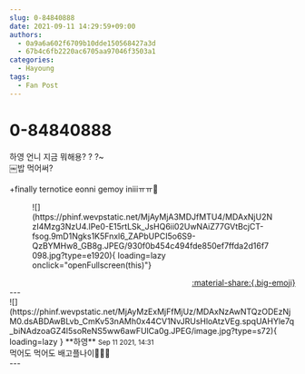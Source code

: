 ```yaml
---
slug: 0-84840888
date: 2021-09-11 14:29:59+09:00
authors:
  - 0a9a6a602f6709b10dde150568427a3d
  - 67b4c6fb2220ac6705aa97046f3503a1
categories:
  - Hayoung
tags:
  - Fan Post
---
```


# 0-84840888

<div class="post-container" markdown="1">
<div class="content-container md-sidebar__scrollwrap" markdown="1">

하영 언니 지금 뭐해용? ? ?~<br>￼밥 먹어써?<br><br>+finally ternotice eonni gemoy iniiiㅠㅠ💙
<figure markdown="1">
![](https://phinf.wevpstatic.net/MjAyMjA3MDJfMTU4/MDAxNjU2NzI4Mzg3NzU4.lPe0-E15rtLSk_JsHQ6ii02UwNAiZ77GVtBcjCT-fsog.9mD1Ngks1K5Fnxl6_ZAPbUPCI5o6S9-QzBYMHw8_GB8g.JPEG/930f0b454c494fde850ef7ffda2d16f7098.jpg?type=e1920){ loading=lazy onclick="openFullscreen(this)"}
</figure>


</div>
</div>

<div style="text-align: right;" markdown="1">
<a href="https://weverse.io/fromis9/fanpost/0-84840888" style="text-align: right;">:material-share:{.big-emoji}</a>
</div>
---

<div class="comments-container md-sidebar__scrollwrap" markdown="1">
<div class="comment" markdown="1">
<div class='id-container' markdown="1">
![](https://phinf.wevpstatic.net/MjAyMzExMjFfMjUz/MDAxNzAwNTQzODEzNjM0.dsABDAwBLvb_CmKv53nAMh0x44CV1NvJRUsHloAtzVEg.spqUAHYle7q_biNAdzoaGZ4l5soReNS5ww6awFUlCa0g.JPEG/image.jpg?type=s72){ loading=lazy }
**<span class="artist">하영</span>** <small>Sep 11 2021, 14:31</small><br>
</div>
<div class='comment-body' markdown="1">
먹어도 먹어도 배고플나이🍚🍚🍚
</div>
</div>
</div>
---
